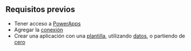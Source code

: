 ## <a name="prerequisites"></a>Requisitos previos
* Tener acceso a [PowerApps](https://make.powerapps.com/?utm_source=padocs&utm_medium=linkinadoc&utm_campaign=referralsfromdoc)
* Agregar la [conexión](../maker/canvas-apps/add-manage-connections.md)
* Crear una aplicación con una [plantilla](../maker/canvas-apps/get-started-test-drive.md), utilizando [datos](../maker/canvas-apps/get-started-create-from-data.md), o partiendo de [cero](../maker/canvas-apps/get-started-create-from-blank.md)
